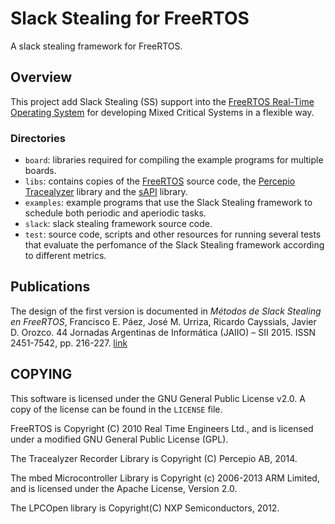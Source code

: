 # Slack Stealing for FreeRTOS
A slack stealing framework for FreeRTOS.

## Overview
This project add Slack Stealing (SS) support into the [FreeRTOS Real-Time Operating System](http://www.freertos.org) for developing Mixed Critical Systems in a flexible way.

### Directories
* `board`: libraries required for compiling the example programs for multiple boards.
* `libs`: contains copies of the [FreeRTOS](http://www.freertos.org) source code, the [Percepio Tracealyzer](https://percepio.com/tz/) library and the [sAPI](https://github.com/epernia/sAPI) library.
* `examples`: example programs that use the Slack Stealing framework to schedule both periodic and aperiodic tasks.
* `slack`: slack stealing framework source code.
* `test`: source code, scripts and other resources for running several tests that evaluate the perfomance of the Slack Stealing framework according to different metrics.

## Publications
The design of the first version is documented in *Métodos de Slack Stealing en FreeRTOS*, Francisco E. Páez, José M. Urriza, Ricardo Cayssials, Javier D. Orozco. 44 Jornadas Argentinas de Informática (JAIIO) – SII 2015. ISSN 2451-7542, pp. 216-227. [link](http://hdl.handle.net/10915/59134)

## COPYING
This software is licensed under the GNU General Public License v2.0. A copy of the license can be found in the `LICENSE` file.

FreeRTOS is Copyright (C) 2010 Real Time Engineers Ltd., and is licensed under a modified GNU General Public License (GPL).

The Tracealyzer Recorder Library is Copyright (C) Percepio AB, 2014.

The mbed Microcontroller Library is Copyright (c) 2006-2013 ARM Limited, and is licensed under the Apache License, Version 2.0.

The LPCOpen library is Copyright(C) NXP Semiconductors, 2012.
